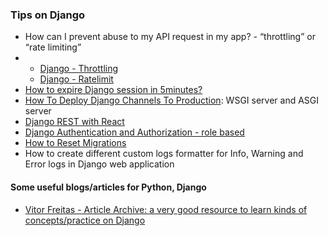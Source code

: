 
<h3> Tips on Django </h3>
<ul>
 <li> How can I prevent abuse to my API request in my app? - “throttling” or “rate limiting”  <li>
     <ul>
         <li> <a href="https://www.django-rest-framework.org/api-guide/throttling/"> Django - Throttling </a> </li>
         <li> <a href="https://github.com/jsocol/django-ratelimit"> Django - Ratelimit </a> </li>
     </ul>
 
 <li> <a href="https://stackoverflow.com/questions/14830669/how-to-expire-django-session-in-5minutes"> How to expire Django session in 5minutes? </a> </li>
 
 
 <li> <a href="https://avilpage.com/2018/05/deploying-scaling-django-channels.html"> How To Deploy Django Channels To Production</a>: WSGI server and ASGI server </li>
 
 <li> <a href="https://www.valentinog.com/blog/drf/">Django REST with React </a> </li>
 <li> <a href="https://simpleisbetterthancomplex.com/tutorial/2018/01/18/how-to-implement-multiple-user-types-with-django.html"> Django Authentication and Authorization - role based </a> </li>
 <li> <a href="https://simpleisbetterthancomplex.com/tutorial/2016/07/26/how-to-reset-migrations.html"> How to Reset Migrations </a> </li>
 
 <li> <a href-"https://djangocircle.com/how-to-create-different-custom-logs-formatter-for-info-warning-and-error-logs-in-django-web-application/"> How to create different custom logs formatter for Info, Warning and Error logs in Django web application </a> </li>
 
</ul>


<h4> Some useful blogs/articles for Python, Django </h4>
<ul>
 <li> <a href="https://simpleisbetterthancomplex.com/archive/">Vitor Freitas - Article Archive:  a very good resource to learn kinds of concepts/practice on Django </a> </li>
</ul>
